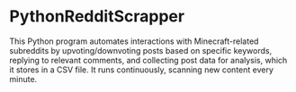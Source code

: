 # PythonRedditScrapper
This Python program automates interactions with Minecraft-related subreddits by upvoting/downvoting posts based on specific keywords, replying to relevant comments, and collecting post data for analysis, which it stores in a CSV file. It runs continuously, scanning new content every minute.
